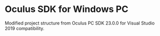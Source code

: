 # Oculus SDK for Windows PC

Modified project structure from Oculus PC SDK 23.0.0 for Visual Studio 2019 compatibility.